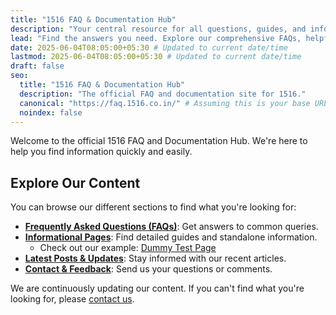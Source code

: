 ```yaml
---
title: "1516 FAQ & Documentation Hub"
description: "Your central resource for all questions, guides, and information related to 1516."
lead: "Find the answers you need. Explore our comprehensive FAQs, helpful pages, and recent posts."
date: 2025-06-04T08:05:00+05:30 # Updated to current date/time
lastmod: 2025-06-04T08:05:00+05:30 # Updated to current date/time
draft: false
seo:
  title: "1516 FAQ & Documentation Hub"
  description: "The official FAQ and documentation site for 1516."
  canonical: "https://faq.1516.co.in/" # Assuming this is your base URL
  noindex: false
---
```


Welcome to the official 1516 FAQ and Documentation Hub. We're here to help you find information quickly and easily.

## Explore Our Content

You can browse our different sections to find what you're looking for:

*   **[Frequently Asked Questions (FAQs)](/faqs/)**: Get answers to common queries.
*   **[Informational Pages](/pages/)**: Find detailed guides and standalone information.
    *   Check out our example: [Dummy Test Page](/pages/dummy-test-page/)
*   **[Latest Posts & Updates](/posts/)**: Stay informed with our recent articles.
*   **[Contact & Feedback](/pages/contact/)**: Send us your questions or comments.

We are continuously updating our content. If you can't find what you're looking for, please [contact us](/pages/contact/).

